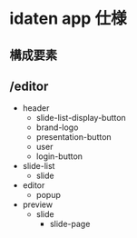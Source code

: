 # idaten app 仕様

## 構成要素
## /editor
- header
  - slide-list-display-button
  - brand-logo
  - presentation-button
  - user
  - login-button
- slide-list
  - slide
- editor
  - popup
- preview
  - slide
    - slide-page
